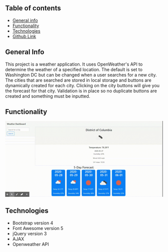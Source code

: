 ## Table of contents

- [General info](#general-info)
- [Functionality](#functionality)
- [Technologies](#technologies)
- [Github Link](#github-link)

## General Info

This project is a weather application. It uses OpenWeather's API to determine the weather of a specified location. The default is set to Washington DC but can be changed when a user searches for a new city. The cities that are searched are stored in local storage and buttons are dynamically created for each city. Clicking on the city buttons will give you the forecast for that city. Validation is in place so no duplicate buttons are created and something must be inputted.

## Functionality

![Demonstration of working application](./assets/images/weather.gif)

## Technologies

- Bootstrap version 4
- Font Awesome version 5
- jQuery version 3
- AJAX
- Openweather API
